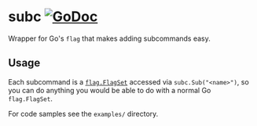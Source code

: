 # subc [![GoDoc](https://godocs.io/github.com/e-zk/subc?status.svg)](https://godocs.io/github.com/e-zk/subc)

Wrapper for Go's `flag` that makes adding subcommands easy.

## Usage

Each subcommand is a [`flag.FlagSet`](https://godocs.io/flag) accessed via `subc.Sub("<name>")`, so you can do anything you would be able to do with a normal Go `flag.FlagSet`.

For code samples see the `examples/` directory.
